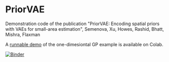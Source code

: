 # PriorVAE
Demonstration code of the publication "PriorVAE: Encoding spatial priors with VAEs for small-area estimation", Semenova, Xu, Howes, Rashid, Bhatt, Mishra, Flaxman

A [runnable demo](https://colab.research.google.com/drive/1KqFrqr0LLSPOyBklk2Uak3QDoMH4JFhU?usp=sharing) of the one-dimesiontal GP example is available on Colab.



[![Binder](https://mybinder.org/badge_logo.svg)](https://mybinder.org/v2/gh/elizavetasemenova/PriorVAE/HEAD)
